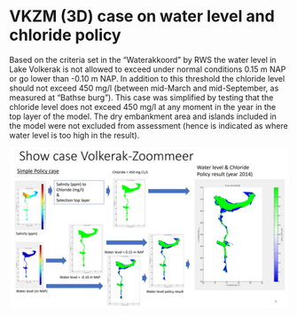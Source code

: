 # VKZM (3D) case on water level and chloride policy

Based on the criteria set in the “Waterakkoord” by RWS the water level in Lake Volkerak is not allowed to exceed under normal conditions 0.15 m NAP or go lower than -0.10 m NAP. In addition to this threshold the chloride level should not exceed 450 mg/l (between mid-March and mid-September, as measured at “Bathse burg”). 
This case was simplified by testing that the chloride level does not exceed 450 mg/l at any moment in the year in the top layer of the model. The dry embankment area and islands included in the model were not excluded from assessment (hence is indicated as where water level is too high in the result).

![Volkerak Zoommeer](/assets/images/4_case_volkerak_zoommeer.png)



